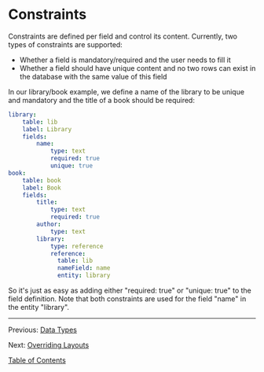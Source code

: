 Constraints
===========

Constraints are defined per field and control its content. Currently, two
types of constraints are supported:

- Whether a field is mandatory/required and the user needs to fill it
- Whether a field should have unique content and no two rows can exist in the
database with the same value of this field

In our library/book example, we define a name of the library to be unique and
mandatory and the title of a book should be required:

```yml
library:
    table: lib
    label: Library
    fields:
        name:
            type: text
            required: true
            unique: true
book:
    table: book
    label: Book
    fields:
        title:
            type: text
            required: true
        author:
            type: text
        library:
            type: reference
            reference:
              table: lib
              nameField: name
              entity: library
```

So it's just as easy as adding either "required: true" or "unique: true" to the
field definition. Note that both constraints are used for the field "name" in
the entity "library".

---

Previous: [Data Types](4_datatypes.md)

Next: [Overriding Layouts](6_layouts.md)

[Table of Contents](0_manual.md)
